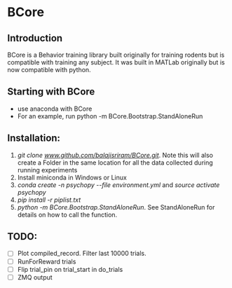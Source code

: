 # BCore

## Introduction
BCore is a Behavior training library built originally for training rodents but is compatible with training any subject. It was built in MATLab originally but is now compatible with python.

## Starting with BCore
 * use anaconda with BCore
 * For an example, run python -m BCore.Bootstrap.StandAloneRun

## Installation:
1. _git clone www.github.com/balajisriram/BCore.git_. Note this will also create a Folder in the same location for all the data collected during running experiments
2. Install miniconda in Windows or Linux
3. _conda create -n psychopy --file environment.yml_ and _source activate psychopy_
4. _pip install -r piplist.txt_
5. _python -m BCore.Bootstrap.StandAloneRun_. See StandAloneRun for details on how to call the function.

## TODO:
 - [ ] Plot compiled_record. Filter last 10000 trials.
 - [ ] RunForReward trials
 - [ ] Flip trial_pin on trial_start in do_trials
 - [ ] ZMQ output
